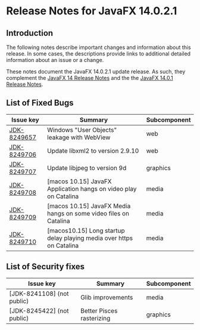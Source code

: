 # Release Notes for JavaFX 14.0.2.1

## Introduction

The following notes describe important changes and information about this release. In some cases, the descriptions provide links to additional detailed information about an issue or a change.

These notes document the JavaFX 14.0.2.1 update release. As such, they complement
the [JavaFX 14 Release Notes](https://github.com/openjdk/jfx/blob/jfx14/doc-files/release-notes-14.md) and the
the [JavaFX 14.0.1 Release Notes](https://github.com/openjdk/jfx/blob/jfx14/doc-files/release-notes-14.0.1.md).

## List of Fixed Bugs

Issue key|Summary|Subcomponent
---------|-------|------------
[JDK-8249657](https://bugs.openjdk.java.net/browse/JDK-8249657) | Windows "User Objects" leakage with WebView | web
[JDK-8249706](https://bugs.openjdk.java.net/browse/JDK-8249706) | Update libxml2 to version 2.9.10 | web
[JDK-8249707](https://bugs.openjdk.java.net/browse/JDK-8249707) | Update libjpeg to version 9d | graphics
[JDK-8249708](https://bugs.openjdk.java.net/browse/JDK-8249708) | [macos 10.15] JavaFX Application hangs on video play on Catalina | media
[JDK-8249709](https://bugs.openjdk.java.net/browse/JDK-8249709) | [macos 10.15] JavaFX Media hangs on some video files on Catalina | media
[JDK-8249710](https://bugs.openjdk.java.net/browse/JDK-8249710) | [macos10.15] Long startup delay playing media over https on Catalina | media


## List of Security fixes

Issue key|Summary|Subcomponent
---------|-------|------------
[JDK-8241108] (not public) | Glib improvements | media
[JDK-8245422] (not public) | Better Pisces rasterizing | graphics

